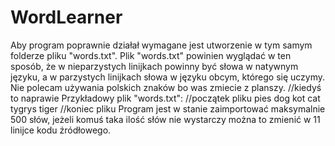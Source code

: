 # WordLearner
Aby program poprawnie działał wymagane jest utworzenie w tym samym folderze pliku "words.txt".
Plik "words.txt" powinien wyglądać w ten sposób, że w nieparzystych linijkach powinny być słowa w natywnym języku, a w parzystych linijkach słowa w języku obcym, którego się uczymy.
Nie polecam używania polskich znaków bo was zmiecie z planszy. //kiedyś to naprawie
Przykładowy plik "words.txt":
//początek pliku
pies
dog
kot
cat
tygrys
tiger
//koniec pliku
Program jest w stanie zaimportować maksymalnie 500 słów, jeżeli komuś taka ilość słów nie wystarczy można to zmienić w 11 linijce kodu źródłowego.
